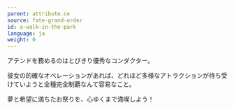 ```yaml
---
parent: attribute.ce
source: fate-grand-order
id: a-walk-in-the-park
language: ja
weight: 0
---
```


アテンドを務めるのはとびきり優秀なコンダクター。

彼女の的確なオペレーションがあれば、どれほど多様なアトラクションが待ち受けていようと全種完全制覇なんて容易なこと。

夢と希望に満ちたお祭りを、心ゆくまで満喫しよう！
